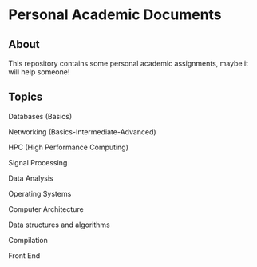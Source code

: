 # Personal Academic Documents
<h2 align="left">About</h2>
<div >
     <p>
     This repository contains some personal academic assignments, maybe it will help someone!
     </p>
</div>
<h2 align="left">Topics</h2>
<div align="left">
   <p>Databases (Basics)</p>
   <p>Networking (Basics-Intermediate-Advanced)</p>
   <p>HPC (High Performance Computing)</p>
   <p>Signal Processing</p>
   <p>Data Analysis</p>
   <p>Operating Systems</p>
   <p>Computer Architecture</p>
   <p>Data structures and algorithms</p>
   <p>Compilation</p>
   <p>Front End</p>
   </p>
</div>
